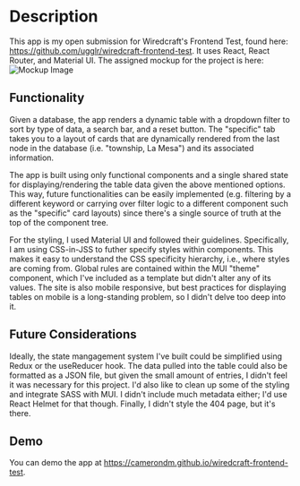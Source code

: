 # Description # 
This app is my open submission for Wiredcraft's Frontend Test, found here: https://github.com/ugglr/wiredcraft-frontend-test. It uses React, React Router, and Material UI. 
The assigned mockup for the project is here: 
![Mockup Image](https://camo.githubusercontent.com/e4fae5c535d915ec68cf15d07251183f461d39f6/68747470733a2f2f636c6475702e636f6d2f4a4d336c4c42415335562e6a7067)


## Functionality ##
Given a database, the app renders a dynamic table with a dropdown filter to sort by type of data, a search bar, and a reset button. The "specific" tab takes you to a layout of cards that are dynamically rendered from the last node in the database (i.e. "township, La Mesa") and its associated information. 

The app is built using only functional components and a single shared state for displaying/rendering the table data given the above mentioned options. This way, future functionalities can be easily implemented (e.g. filtering by a different keyword or carrying over filter logic to a different component such as the "specific" card layouts) since there's a single source of truth at the top of the component tree. 

For the styling, I used Material UI and followed their guidelines. Specifically, I am using CSS-in-JSS to futher specify styles within components. This makes it easy to understand the CSS specificity hierarchy, i.e., where styles are coming from. Global rules are contained within the MUI "theme" component, which I've included as a template but didn't alter any of its values. The site is also mobile responsive, but best practices for displaying tables on mobile is a long-standing problem, so I didn't delve too deep into it. 

## Future Considerations ##
Ideally, the state mangagement system I've built could be simplified using Redux or the useReducer hook. The data pulled into the table could also be formatted as a JSON file, but given the small amount of entries, I didn't feel it was necessary for this project. I'd also like to clean up some of the styling and integrate SASS with MUI. I didn't include much metadata either; I'd use React Helmet for that though. Finally, I didn't style the 404 page, but it's there. 

## Demo ##
You can demo the app at https://camerondm.github.io/wiredcraft-frontend-test. 



